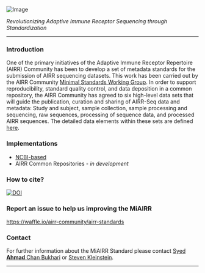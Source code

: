 ![Image](https://github.com/airr-community/airr-standards/raw/master/Images/miairr_logo.png)

_Revolutionizing Adaptive Immune Receptor Sequencing through Standardization_

***

### Introduction
One of the primary initiatives of the Adaptive Immune Receptor Repertoire (AIRR) Community has been to develop a set of metadata standards for the submission of AIRR sequencing datasets. This work has been carried out by the AIRR Community [Minimal Standards Working Group](http://airr.irmacs.sfu.ca/working_groups/minimal_standards). In order to support reproducibility, standard quality control, and data deposition in a common repository, the AIRR Community has agreed to six high-level data sets that will guide the publication, curation and sharing of AIRR-Seq data and metadata: Study and subject, sample collection, sample processing and sequencing, raw sequences, processing of sequence data, and processed AIRR sequences. The detailed data elements within these sets are defined [here](https://github.com/airr-community/airr-standards/blob/master/AIRR_Minimal_Standard_Data_Elements.csv).

### Implementations

- [NCBI-based](https://github.com/airr-community/airr-standards/tree/master/NCBI_implementation)
- AIRR Common Repositories - _in development_

### How to cite?

[![DOI](https://zenodo.org/badge/104967269.svg)](https://zenodo.org/badge/latestdoi/104967269)


### Report an issue to help us improving the MiAIRR 

https://waffle.io/airr-community/airr-standards

### Contact

For further information about the MiAIRR Standard please contact [Syed **Ahmad** Chan Bukhari](mailto:ahmad.chan@yale.edu?subject=MiAIRR%20Standard) or [Steven Kleinstein](mailto:steven.kleinstein@yale.edu?subject=MiAIRR%20Standard).

***

